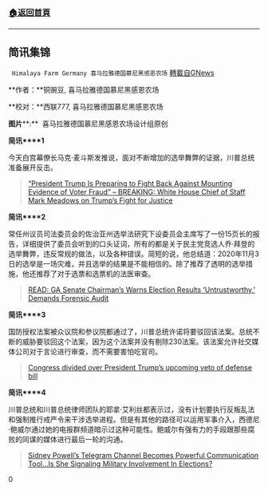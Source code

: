 ###  [:house:返回首頁](https://github.com/ourhimalayas/txt)
---

## 简讯集锦
` Himalaya Farm Germany 喜马拉雅德国慕尼黑感恩农场` [轉載自GNews](https://gnews.org/zh-hans/686067/)

**作者：**铜豌豆, 喜马拉雅德国慕尼黑感恩农场

**校对：**西联777, 喜马拉雅德国慕尼黑感恩农场

**图片****:**  喜马拉雅德国慕尼黑感恩农场设计组原创

**简讯****1**

今天白宫幕僚长马克·麦斗斯发推说，面对不断增加的选举舞弊的证据，川普总统准备展开反击。



> [“President Trump Is Preparing to Fight Back Against Mounting Evidence of Voter Fraud” – BREAKING: White House Chief of Staff Mark Meadows on Trump’s Fight for Justice](https://www.thegatewaypundit.com/2020/12/president-trump-preparing-fight-back-mounting-evidence-voter-fraud-breaking-white-house-chief-staff-mark-meadows-trumps-fight-truth/)



**简讯****2**

常任州议员司法委员会的佐治亚州选举法研究下设委员会主席写了一份15页长的报告，详细提供了委员会听到的口头证词，所有的都是关于民主党竞选人乔·拜登的选举舞弊，违反常规的做法，以及各种错误。简短的说，他总结道：2020年11月3日的选举是一场灾难，并且选举的结果是不能相信的。除了推荐了透明的选举措施，他还推荐了对于选票和选票机的法医审查。



> [READ: GA Senate Chairman’s Warns Election Results ‘Untrustworthy,’ Demands Forensic Audit](https://thenationalpulse.com/breaking/ga-senate-election-report/)



**简讯****3**

国防授权法案被众议院和参议院都通过了，川普总统许诺将要驳回该法案。总统不断的威胁要驳回这个法案，因为这个法案并没有剔除230法案。该法案允许社交媒体公司对于言论进行审查，而不需要害怕吃官司。



> [Congress divided over President Trump’s upcoming veto of defense bill](https://www.oann.com/congress-divided-over-president-trumps-upcoming-veto-of-defense-bill/)



**简讯****4**

川普总统和川普总统律师团队的耶拿·艾利丝都表示过，没有计划要执行反叛乱法和强制推行戒严令来干涉选举进程。但是有其他的路径可以运用军事介入，西德尼·鲍威尔通过她的电报群频道暗示过这种可能性。鲍威尔有强有力的手段跟那些腐败的同谋的媒体进行最后一轮的沟通。



> [Sidney Powell’s Telegram Channel Becomes Powerful Communication Tool…Is She Signaling Military Involvement In Elections?](https://creativedestructionmedia.com/analysis/2020/12/20/sidney-powells-telegram-channel-becomes-powerful-communication-tool-is-she-signaling-military-involvement-in-elections/)



0
